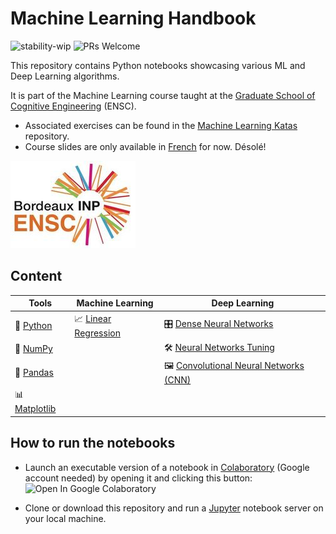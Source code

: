 # Machine Learning Handbook

![stability-wip](https://img.shields.io/badge/stability-work_in_progress-lightgrey.svg)
![PRs Welcome](https://img.shields.io/badge/PRs-welcome-brightgreen.svg)

This repository contains Python notebooks showcasing various ML and Deep Learning algorithms.

It is part of the Machine Learning course taught at the [Graduate School of Cognitive Engineering](https://www.bordeaux-inp.fr/en) (ENSC).

- Associated exercises can be found in the [Machine Learning Katas](https://github.com/bpesquet/machine-learning-katas) repository.
- Course slides are only available in [French](https://www.bpesquet.fr/slides/ia/) for now. Désolé!

[![ENSC logo](ensc-logo.jpg)](https://www.bordeaux-inp.fr/en)

## Content

|Tools|Machine Learning|Deep Learning|
|-|-|-|
|🐍 [Python](tools/Python.ipynb)|📈 [Linear Regression](ml-algorithms/Linear_Regression.ipynb)|🎛 [Dense Neural Networks](deep-learning/Dense_Neural_Networks.ipynb)|
|🔢 [NumPy](tools/NumPy.ipynb)||🛠 [Neural Networks Tuning](deep-learning/Neural_Networks_Tuning.ipynb)|
|🐼 [Pandas](tools/Pandas.ipynb)||🖼️ [Convolutional Neural Networks (CNN)](deep-learning/Convolutional_Neural_Networks.ipynb)|
|📊 [Matplotlib](tools/Matplotlib.ipynb)|||

## How to run the notebooks

- Launch an executable version of a notebook in [Colaboratory](https://colab.research.google.com/) (Google account needed) by opening it and clicking this button: ![Open In Google Colaboratory](https://colab.research.google.com/assets/colab-badge.svg)

* Clone or download this repository and run a [Jupyter](https://jupyter.org/) notebook server on your local machine.
